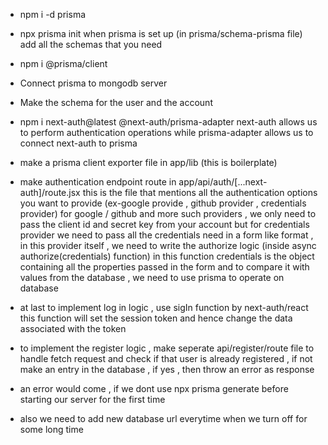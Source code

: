 - npm i -d prisma 
- npx prisma init 
when prisma is set up (in prisma/schema-prisma file) add all the schemas that you need
- npm i @prisma/client
- Connect prisma to mongodb server 
-  Make the schema for the user and the account
-  npm i next-auth@latest @next-auth/prisma-adapter
next-auth allows us to perform authentication operations while prisma-adapter allows us to connect next-auth to prisma
- make a prisma client exporter file in app/lib (this is boilerplate)
- make authentication endpoint route in app/api/auth/[...next-auth]/route.jsx
this is the file that mentions all the authentication options you want to provide (ex-google provide , github provider , credentials provider)
for google / github and more such providers , we only need to pass the client id and secret key from your account
but for credentials provider we need to pass all the credentials need in a form like format , in this provider itself , we need to write the authorize logic (inside async authorize(credentials) function) in this function credentials is the object containing all the properties passed in the form and to compare it with values from the database , we need to use prisma to operate on database

- at last to implement log in logic , use sigIn function by next-auth/react this function will set the session token and hence change the data associated with the token 
- to implement the register logic , make seperate api/register/route file to handle fetch request and check if that user is already registered , if not make an entry in the database , if yes , then throw an error as response

- an error would come , if we dont use npx prisma generate before starting our server for the first time
- also we need to add new database url everytime when we turn off for some long time
